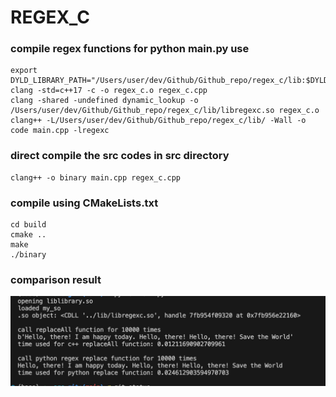 # REGEX_C

### compile regex functions for python main.py use
```
export DYLD_LIBRARY_PATH="/Users/user/dev/Github/Github_repo/regex_c/lib:$DYLD_LIBRARY_PATH"
clang -std=c++17 -c -o regex_c.o regex_c.cpp 
clang -shared -undefined dynamic_lookup -o /Users/user/dev/Github/Github_repo/regex_c/lib/libregexc.so regex_c.o
clang++ -L/Users/user/dev/Github/Github_repo/regex_c/lib/ -Wall -o code main.cpp -lregexc
```

### direct compile the src codes in src directory
```
clang++ -o binary main.cpp regex_c.cpp 
```

### compile using CMakeLists.txt
```
cd build
cmake ..
make
./binary
```

### comparison result
![Alt text](./doc/image.png)